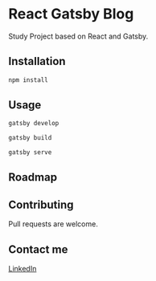 # React Gatsby Blog

Study Project based on React and Gatsby.

## Installation

```bash
npm install
```

## Usage

```bash
gatsby develop
```

```bash
gatsby build
```

```bash
gatsby serve
```

## Roadmap

## Contributing

Pull requests are welcome.

## Contact me

<a href="https://www.linkedin.com/in/jeancampos/">LinkedIn</a>
